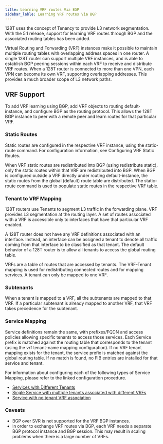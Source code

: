 ```yaml
---
title: Learning VRF routes Via BGP
sidebar_lable: Learning VRF routes Via BGP
---
```


128T uses the concept of Tenancy to provide L3 network segmentation. With the 5.1 release, support for learning VRF routes through BGP and the associated routing tables has been added.

Virtual Routing and Forwarding (VRF) instances make it possible to maintain multiple routing tables with overlapping address spaces in one router. A single 128T router can support multiple VRF instances, and is able to establish BGP peering sessions within each VRF to receive and distribute VRF routes. When a 128T router is connected to more than one VPN, each VPN can become its own VRF, supporting overlapping addresses. This provides a much broader scope of L3 network paths.

## VRF Support

To add VRF learning using BGP, add VRF objects to routing default-instance, and configure BGP as the routing protocol. This allows the 128T BGP instance to peer with a remote peer and learn routes for that particular VRF.

### Static Routes

Static routes are configured in the respective VRF instance, using the static-route command. For configuration information, see Configuring VRF Static Routes. 

When VRF static routes are redistributed into BGP (using redistribute static), only the static routes within that VRF are redistributed into BGP. When BGP is configured outside a VRF directly under routing default-instance, the static routes from the global (default) route table are distributed. The static-route command is used to populate static routes in the respective VRF table.

### Tenant to VRF Mapping

128T routers use Tenants to segment L3 traffic in the forwarding plane. VRF provides L3 segmentation at the routing layer. A set of routes associated with a VRF is accessible only to interfaces that have that particular VRF enabled. 

A 128T router does not have any VRF definitions associated with an interface. Instead, an interface can be assigned a tenant to denote all traffic coming from that interface to be classified as that tenant. The default behavior of a 128T router is to allow all tenants to access the global routing table.

VRFs are a table of routes that are accessed by tenants. The VRF-Tenant mapping is used for redistributing connected routes and for mapping services. A tenant can only be mapped to one VRF. 

### Subtenants

When a tenant is mapped to a VRF, all the subtenants are mapped to that VRF. If a particular subtenant is already mapped to another VRF, that VRF takes precedence for the subtenant. 

### Service Mapping

Service definitions remain the same, with prefixes/FQDN and access policies allowing specific tenants to access those services. Each Service prefix is matched against the routing table that corresponds to the tenant (using the vrf tenant-name mapping configuration). If no VRF tenant mapping exists for the tenant, the service prefix is matched against the global routing table. If no match is found, no FIB entries are installed for that service and tenant.

For information about configuring each of the following types of Service Mapping, please refer to the linked configuration procedure.

- [Services with Different Tenants](config_vrf_learning.md#services-with-different-tenants)
- [Single Service with multiple tenants associated with different VRFs](config_vrf_learning.md#single-service-with-multiple-tenants-associated-with-different-vrfs)
- [Service with no tenant VRF association](config_vrf_learning.md#service-with-no-tenant-vrf-association)

### Caveats 
- BGP over SVR is not supported for the VRF BGP instances.  
- In order to exchange VRF routes via BGP, each VRF needs a separate BGP protocol instance and BGP session. This may result in scaling problems when there is a large number of VRFs.
